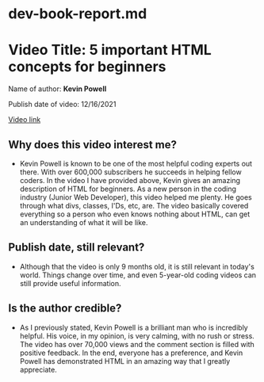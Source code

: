 # dev-book-report.md

# Video Title: 5 important HTML concepts for beginners

Name of author: **Kevin Powell**

Publish date of video: 12/16/2021

[Video link](https://www.youtube.com/watch?v=HJ0-fUJ-2F0&list=PL4-IK0AVhVjMGPUlxEEUuHot89EcPyCY_&ab_channel=KevinPowell)

## Why does this video interest me?
- Kevin Powell is known to be one of the most helpful coding experts out there. With over 600,000 subscribers he succeeds in helping fellow coders. In the video I have provided above, Kevin gives an amazing description of HTML for beginners. As a new person in the coding industry (Junior Web Developer), this video helped me plenty. He goes through what divs, classes, I'Ds, etc, are. The video basically covered everything so a person who even knows nothing about HTML, can get an understanding of what it will be like.

## Publish date, still relevant?
- Although that the video is only 9 months old, it is still relevant in today's world. Things change over time, and even 5-year-old coding videos can still provide useful information.

## Is the author credible?
- As I previously stated, Kevin Powell is a brilliant man who is incredibly helpful. His voice, in my opinion, is very calming, with no rush or stress. The video has over 70,000 views and the comment section is filled with positive feedback. In the end, everyone has a preference, and Kevin Powell has demonstrated HTML in an amazing way that I greatly appreciate. 
